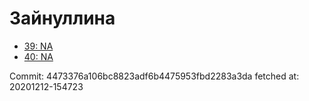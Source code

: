 # Зайнуллина
- [39: NA](39.md)
- [40: NA](40.md)

Commit: 4473376a106bc8823adf6b4475953fbd2283a3da
 fetched at: 20201212-154723
